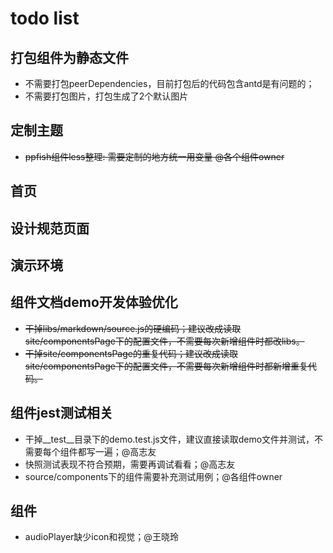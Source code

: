 # todo list

## 打包组件为静态文件
- 不需要打包peerDependencies，目前打包后的代码包含antd是有问题的；
- 不需要打包图片，打包生成了2个默认图片

## 定制主题
- ~~ppfish组件less整理: 需要定制的地方统一用变量 @各个组件owner~~

## 首页

## 设计规范页面

## 演示环境

## 组件文档demo开发体验优化
- ~~干掉libs/markdown/source.js的硬编码；建议改成读取site/componentsPage下的配置文件，不需要每次新增组件时都改libs。~~ 
- ~~干掉site/componentsPage的重复代码；建议改成读取site/componentsPage下的配置文件，不需要每次新增组件时都新增重复代码。~~

## 组件jest测试相关
- 干掉__test__目录下的demo.test.js文件，建议直接读取demo文件并测试，不需要每个组件都写一遍；@高志友
- 快照测试表现不符合预期，需要再调试看看；@高志友
- source/components下的组件需要补充测试用例；@各组件owner

## 组件
 - audioPlayer缺少icon和视觉；@王晓玲
